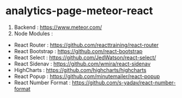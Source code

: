 # analytics-page-meteor-react
1. Backend : https://www.meteor.com/
2. Node Modules : 
  - React Router : https://github.com/reacttraining/react-router
  - React Bootstrap : https://github.com/react-bootstrap
  - React Select : https://github.com/JedWatson/react-select/
  - React Sidenav : https://github.com/wmira/react-sidenav
  - HighCharts : https://github.com/highcharts/highcharts
  - React Popup : https://github.com/minutemailer/react-popup
  - React Number Format : https://github.com/s-yadav/react-number-format
  
